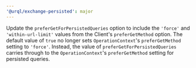 ```yaml
---
'@urql/exchange-persisted': major
---
```


Update the `preferGetForPersistedQueries` option to include the `'force'` and `'within-url-limit'` values from the Client's `preferGetMethod` option. The default value of `true` no longer sets `OperationContext`'s `preferGetMethod` setting to `'force'`. Instead, the value of `preferGetForPersistedQueries` carries through to the `OperationContext`'s `preferGetMethod` setting for persisted queries.
